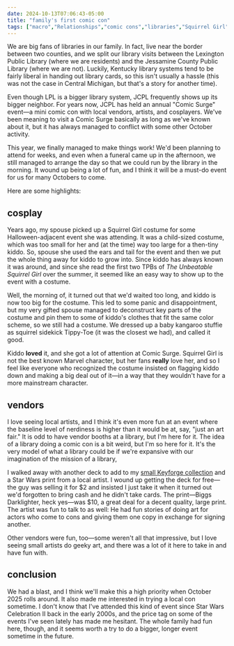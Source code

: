```yaml
---
date: 2024-10-13T07:06:43-05:00
title: "family's first comic con"
tags: ["macro","Relationships","comic cons","libraries","Squirrel Girl","The Unbeatable Squirrel Girl","Star Wars","Keyforge","Lexington","tabletop games","comics"]
---
```

We are big fans of libraries in our family. In fact, live near the border between two counties, and we split our library visits between the Lexington Public Library (where we are residents) and the Jessamine County Public Library (where we are not). Luckily, Kentucky library systems tend to be fairly liberal in handing out library cards, so this isn't usually a hassle (this was not the case in Central Michigan, but that's a story for another time).

Even though LPL is a bigger library system, JCPL frequently shows up its bigger neighbor. For years now, JCPL has held an annual "Comic Surge" event—a mini comic con with local vendors, artists, and cosplayers. We've been meaning to visit a Comic Surge basically as long as we've known about it, but it has always managed to conflict with some other October activity. 

This year, we finally managed to make things work! We'd been planning to attend for weeks, and even when a funeral came up in the afternoon, we still managed to arrange the day so that we could run by the library in the morning. It wound up being a lot of fun, and I think it will be a must-do event for us for many Octobers to come. 

Here are some highlights:

## cosplay

Years ago, my spouse picked up a Squirrel Girl costume for some Halloween-adjacent event she was attending. It was a child-sized costume, which was too small for her and (at the time) way too large for a then-tiny kiddo. So, spouse she used the ears and tail for the event and then we put the whole thing away for kiddo to grow into. Since kiddo has always known it was around, and since she read the first two TPBs of *The Unbeatable Squirrel Girl* over the summer, it seemed like an easy way to show up to the event with a costume.

Well, the morning of, it turned out that we'd waited too long, and kiddo is now too big for the costume. This led to some panic and disappointment, but my very gifted spouse managed to deconstruct key parts of the costume and pin them to some of kiddo's clothes that fit the same color scheme, so we still had a costume. We dressed up a baby kangaroo stuffie as squirrel sidekick Tippy-Toe (it was the closest we had), and called it good.

Kiddo **loved** it, and she got a lot of attention at Comic Surge. Squirrel Girl is not the best known Marvel character, but her fans **really** love her, and so I feel like everyone who recognized the costume insisted on flagging kiddo down and making a big deal out of it—in a way that they wouldn't have for a more mainstream character.

## vendors

I love seeing local artists, and I think it's even more fun at an event where the baseline level of nerdiness is higher than it would be at, say, "just an art fair." It is odd to have vendor booths at a library, but I'm here for it. The idea of a library doing a comic con is a bit weird, but I'm so here for it. It's the very model of what a library could be if we're expansive with our imagination of the mission of a library,

I walked away with another deck to add to my [small Keyforge collection](https://spencergreenhalgh.com/myself/wanting-to-play-keyforge/) and a Star Wars print from a local artist. I wound up getting the deck for free—the guy was selling it for $2 and insisted I just take it when it turned out we'd forgotten to bring cash and he didn't take cards. The print—Biggs Darklighter, heck yes—was $10, a great deal for a decent quality, large print. The artist was fun to talk to as well: He had fun stories of doing art for actors who come to cons and giving them one copy in exchange for signing another.

Other vendors were fun, too—some weren't all that impressive, but I love seeing small artists do geeky art, and there was a lot of it here to take in and have fun with.

## conclusion

We had a blast, and I think we'll make this a high priority when October 2025 rolls around. It also made me interested in trying a local con sometime. I don't know that I've attended this kind of event since Star Wars Celebration II back in the early 2000s, and the price tag on some of the events I've seen lately has made me hesitant. The whole family had fun here, though, and it seems worth a try to do a bigger, longer event sometime in the future.